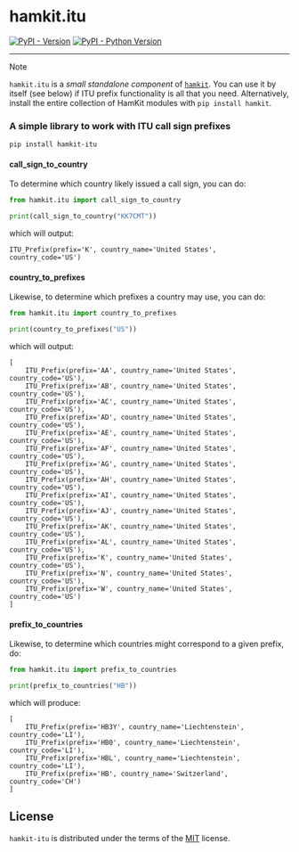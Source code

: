 # hamkit.itu

[![PyPI - Version](https://img.shields.io/pypi/v/hamkit-itu.svg)](https://pypi.org/project/hamkit-itu)
[![PyPI - Python Version](https://img.shields.io/pypi/pyversions/hamkit-itu.svg)](https://pypi.org/project/hamkit-itu)

---

> [!NOTE]  
> `hamkit.itu` is a _small standalone component_ of [`hamkit`](https://pypi.org/project/hamkit/). You can use it by itself (see below) if ITU prefix functionality is all that you need. Alternatively, install the entire collection of HamKit modules with `pip install hamkit`.

### A simple library to work with ITU call sign prefixes

```console
pip install hamkit-itu
```

#### call\_sign\_to\_country

To determine which country likely issued a call sign, you can do:

```python
from hamkit.itu import call_sign_to_country

print(call_sign_to_country("KK7CMT"))
```

which will output:

```
ITU_Prefix(prefix='K', country_name='United States', country_code='US')
```

#### country\_to\_prefixes

Likewise, to determine which prefixes a country may use, you can do:

```python
from hamkit.itu import country_to_prefixes

print(country_to_prefixes("US"))
```

which will output:

```
[
    ITU_Prefix(prefix='AA', country_name='United States', country_code='US'),
    ITU_Prefix(prefix='AB', country_name='United States', country_code='US'),
    ITU_Prefix(prefix='AC', country_name='United States', country_code='US'),
    ITU_Prefix(prefix='AD', country_name='United States', country_code='US'),
    ITU_Prefix(prefix='AE', country_name='United States', country_code='US'),
    ITU_Prefix(prefix='AF', country_name='United States', country_code='US'),
    ITU_Prefix(prefix='AG', country_name='United States', country_code='US'),
    ITU_Prefix(prefix='AH', country_name='United States', country_code='US'),
    ITU_Prefix(prefix='AI', country_name='United States', country_code='US'),
    ITU_Prefix(prefix='AJ', country_name='United States', country_code='US'),
    ITU_Prefix(prefix='AK', country_name='United States', country_code='US'),
    ITU_Prefix(prefix='AL', country_name='United States', country_code='US'),
    ITU_Prefix(prefix='K', country_name='United States', country_code='US'),
    ITU_Prefix(prefix='N', country_name='United States', country_code='US'),
    ITU_Prefix(prefix='W', country_name='United States', country_code='US')
]
```

#### prefix\_to\_countries

Likewise, to determine which countries might correspond to a given prefix, do:

```python
from hamkit.itu import prefix_to_countries

print(prefix_to_countries("HB"))
```

which will produce:

```
[
    ITU_Prefix(prefix='HB3Y', country_name='Liechtenstein', country_code='LI'),
    ITU_Prefix(prefix='HB0', country_name='Liechtenstein', country_code='LI'),
    ITU_Prefix(prefix='HBL', country_name='Liechtenstein', country_code='LI'),
    ITU_Prefix(prefix='HB', country_name='Switzerland', country_code='CH')
]
```

## License

`hamkit-itu` is distributed under the terms of the [MIT](https://spdx.org/licenses/MIT.html) license.
